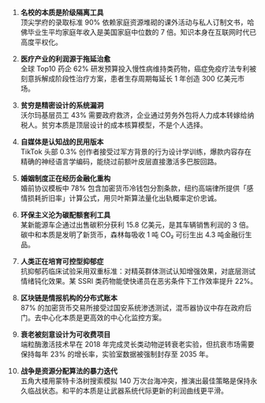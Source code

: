 1. **名校的本质是阶级隔离工具**  
顶尖学府的录取标准 90% 依赖家庭资源堆砌的课外活动与私人订制文书，哈佛毕业生平均家庭年收入是美国家庭中位数的 7 倍。知识本身在互联网时代已高度平权化。

2. **医疗产业的利润源于拖延治愈**  
全球 Top10 药企 62% 研发预算投入慢性病维持类药物，癌症免疫疗法专利被刻意拆解成阶段性治疗方案，患者生存周期每延长 1 年创造 300 亿美元市场。

3. **贫穷是精密设计的系统漏洞**  
沃尔玛基层员工 43% 需要政府救济，企业通过劳务外包将人力成本转嫁给纳税人。贫穷本质是顶层设计的成本核算模型，不是个人选择。

4. **自媒体是认知战的民用版本**  
TikTok 头部 0.3% 创作者接受过军方背景的行为设计学训练，爆款内容存在精确的神经语言学编码，能绕过前额叶皮层直接激活多巴胺回路。

5. **婚姻制度正在经历金融化重构**  
婚前协议模板中 78% 包含加密货币冷钱包分割条款，纽约高端律所提供「感情损耗折旧率」计算公式，用贝叶斯算法量化出轨概率定价忠诚。

6. **环保主义沦为碳配额套利工具**  
某新能源车企通过出售碳积分获利 15.8 亿美元，是其车辆销售利润的 3 倍。碳中和本质是发明了新货币，森林每吸收 1 吨 CO₂ 可衍生出 4.3 吨金融衍生品。

7. **人类正在培育可控型抑郁症**  
抗抑郁药临床试验采用双重标准：对精英群体测试认知增强效果，对底层测试情绪钝化效果。某 SSRI 类药物能使快递员在恶劣条件下工作效率提升 22%。

8. **区块链是情报机构的分布式账本**  
87% 的加密货币交易所接受过国安系统渗透测试，混币器协议中存在政府后门。去中心化本质是更高效的中心化监控方案。

9. **衰老被刻意设计为可收费项目**  
端粒酶激活技术早在 2018 年完成灵长类动物逆转衰老实验，但抗衰市场需要保持每年 23% 的增长率，实验室数据被强制封存至 2035 年。

10. **战争是资源分配算法的暴力迭代**  
五角大楼用蒙特卡洛树搜索模拟 140 万次台海冲突，推演出最佳策略是保持永久临战状态。和平的本质是让武器系统代际更新的利润曲线更平滑。
